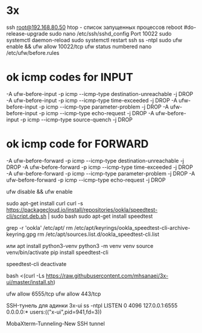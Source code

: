 # 3x
ssh root@192.168.80.50
htop -  список запущенных процессов
reboot
#do-release-upgrade
sudo nano /etc/ssh/sshd_config
Port 10022
sudo systemctl daemon-reload
sudo systemctl restart ssh
ss -ntpl
sudo ufw enable && ufw allow 10022/tcp
ufw status numbered
nano /etc/ufw/before.rules
# ok icmp codes for INPUT
-A ufw-before-input -p icmp --icmp-type destination-unreachable -j DROP
-A ufw-before-input -p icmp --icmp-type time-exceeded -j DROP
-A ufw-before-input -p icmp --icmp-type parameter-problem -j DROP
-A ufw-before-input -p icmp --icmp-type echo-request -j DROP
-A ufw-before-input -p icmp --icmp-type source-quench -j DROP

# ok icmp code for FORWARD
-A ufw-before-forward -p icmp --icmp-type destination-unreachable -j DROP
-A ufw-before-forward -p icmp --icmp-type time-exceeded -j DROP
-A ufw-before-forward -p icmp --icmp-type parameter-problem -j DROP
-A ufw-before-forward -p icmp --icmp-type echo-request -j DROP

ufw disable && ufw enable

sudo apt-get install curl
curl -s https://packagecloud.io/install/repositories/ookla/speedtest-cli/script.deb.sh | sudo bash
sudo apt-get install speedtest

grep -r 'ookla' /etc/apt/
rm /etc/apt/keyrings/ookla_speedtest-cli-archive-keyring.gpg
rm /etc/apt/sources.list.d/ookla_speedtest-cli.list

или
apt install python3-venv
python3 -m venv venv
source venv/bin/activate
pip install speedtest-cli

speedtest-cli
deactivate


bash <(curl -Ls https://raw.githubusercontent.com/mhsanaei/3x-ui/master/install.sh)

ufw allow 6555/tcp
ufw allow 443/tcp

SSH-тунель для адинки 3x-ui
ss -ntpl
LISTEN 0      4096       127.0.0.1:6555         0.0.0.0:*     users:(("x-ui",pid=941,fd=3))

MobaXterm-Tunneling-New SSH tunnel


